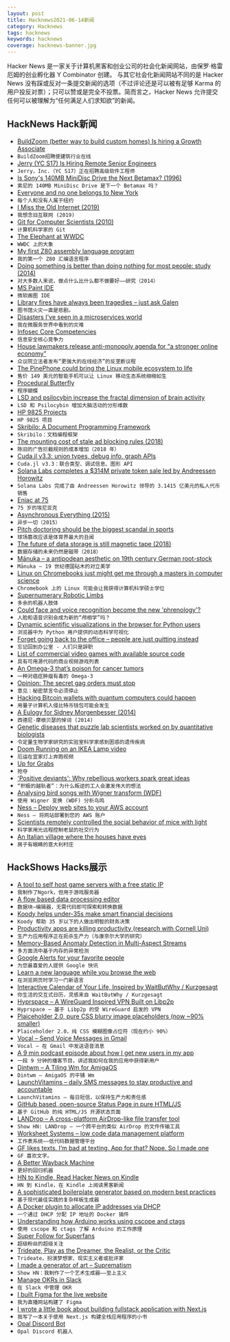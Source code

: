 ```yaml
---
layout: post
title: Hacknews2021-06-14新闻
category: Hacknews
tags: hacknews
keywords: hacknews
coverage: hacknews-banner.jpg
---
```


Hacker News 是一家关于计算机黑客和创业公司的社会化新闻网站，由保罗·格雷厄姆的创业孵化器 Y Combinator 创建。
与其它社会化新闻网站不同的是 Hacker News 没有踩或反对一条提交新闻的选项（不过评论还是可以被有足够 Karma 的用户投反对票）；只可以赞或是完全不投票。简而言之，Hacker News 允许提交任何可以被理解为“任何满足人们求知欲”的新闻。

## HackNews Hack新闻


- [BuildZoom (better way to build custom homes) Is hiring a Growth Associate](https://jobs.lever.co/buildzoom)
- `BuildZoom招聘使建筑行业在线`
- [Jerry (YC S17) Is Hiring Remote Senior Engineers](https://apply.workable.com/jerry/j/07E1D2B302/)
- `Jerry，Inc.（YC S17）正在招聘高级软件工程师`
- [Is Sony's 140MB MiniDisc Drive the Next Betamax? (1996)](https://web.archive.org/web/19990117022714/https://www.pcworld.com/hardware/storage_backup/articles/jan96/jan9621.html)
- `索尼的 140MB MiniDisc Drive 是下一个 Betamax 吗？ `
- [Everyone and no one belongs to New York](https://www.newstatesman.com/New-york-Thomas-Dyja-Craig-Taylor-review)
- `每个人和没有人属于纽约`
- [I Miss the Old Internet (2019)](https://www.sffworld.com/forum/threads/i-miss-the-old-internet.57195/)
- `我想念旧互联网 (2019)`
- [Git for Computer Scientists (2010)](https://eagain.net/articles/git-for-computer-scientists/)
- `计算机科学家的 Git`
- [The Elephant at WWDC](https://eclecticlight.co/2021/06/13/last-week-on-my-mac-the-elephant-at-wwdc/)
- `WWDC 上的大象`
- [My first Z80 assembly language program](https://nanochess.org/notebook.html)
- `我的第一个 Z80 汇编语言程序`
- [Doing something is better than doing nothing for most people: study (2014)](https://news.virginia.edu/content/doing-something-better-doing-nothing-most-people-study-shows)
- `对大多数人来说，做点什么比什么都不做要好——研究（2014）`
- [MS Paint IDE](https://ms-paint-i.de/)
- `微软画图 IDE`
- [Library fires have always been tragedies – just ask Galen](https://daily.jstor.org/library-fires-have-always-been-tragedies-just-ask-galen/)
- `图书馆火灾一直是悲剧。`
- [Disasters I've seen in a microservices world](https://world.hey.com/joaoqalves/disasters-i-ve-seen-in-a-microservices-world-a9137a51)
- `我在微服务世界中看到的灾难`
- [Infosec Core Competencies](https://www.netmeister.org/blog/infosec-competencies.html)
- `信息安全核心竞争力`
- [House lawmakers release anti-monopoly agenda for “a stronger online economy”](https://cicilline.house.gov/press-release/house-lawmakers-release-anti-monopoly-agenda-stronger-online-economy-opportunity)
- `众议院立法者发布“更强大的在线经济”的反垄断议程`
- [The PinePhone could bring the Linux mobile ecosystem to life](https://www.vice.com/en/article/v7e77y/the-dollar149-smartphone-that-could-bring-the-linux-mobile-ecosystem-to-life)
- `售价 149 美元的智能手机可以让 Linux 移动生态系统栩栩如生`
- [Procedural Butterfly](https://andersource.dev/2020/10/10/procedural-butterfly.html#1621896297080)
- `程序蝴蝶`
- [LSD and psilocybin increase the fractal dimension of brain activity](https://www.biorxiv.org/content/10.1101/517847v2.full)
- `LSD 和 Psilocybin 增加大脑活动的分形维数`
- [HP 9825 Projects](http://hp9825.com/html/the_9825_projects.html)
- `HP 9825 项目`
- [Skribilo: A Document Programming Framework](https://www.nongnu.org/skribilo/)
- `Skribilo：文档编程框架`
- [The mounting cost of stale ad blocking rules (2018)](https://brave.com/the-mounting-cost-of-stale-ad-blocking-rules/)
- `陈旧的广告拦截规则的成本增加（2018 年）`
- [Cuda.jl v3.3: union types, debug info, graph APIs](https://juliagpu.org/post/2021-06-10-cuda_3.3/)
- `Cuda.jl v3.3：联合类型、调试信息、图形 API`
- [Solana Labs completes a $314M private token sale led by Andreessen Horowitz](https://solana.com/news/solana-labs-completes-a-314-15m-private-token-sale-led-by-andreessen-horowitz-and-polychain-capital)
- `Solana Labs 完成了由 Andreessen Horowitz 领导的 3.1415 亿美元的私人代币销售`
- [Eniac at 75](http://www.tikalon.com/blog/blog.php?article=2021/ENIAC)
- `75 岁的埃尼亚克`
- [Asynchronous Everything (2015)](http://joeduffyblog.com/2015/11/19/asynchronous-everything/)
- `异步一切（2015）`
- [Pitch doctoring should be the biggest scandal in sports](https://www.si.com/mlb/2021/06/04/sticky-stuff-is-the-new-steroids-daily-cover)
- `球场篡改应该是体育界最大的丑闻`
- [The future of data storage is still magnetic tape (2018)](https://spectrum.ieee.org/computing/hardware/why-the-future-of-data-storage-is-still-magnetic-tape)
- `数据存储的未来仍然是磁带（2018）`
- [Mānuka – a antipodean aesthetic on 19th century German root-stock](https://klim.co.nz/blog/manuka-design-information/)
- `Mānuka – 19 世纪德国砧木的对立美学`
- [Linux on Chromebooks just might get me through a masters in computer science](https://www.aboutchromebooks.com/news/linux-on-chromebooks-just-might-get-me-through-a-masters-in-computer-science/)
- `Chromebook 上的 Linux 可能会让我获得计算机科学硕士学位`
- [Supernumerary Robotic Limbs](http://darbelofflab.mit.edu/robotics-research/supernumerary-robotic-limbs-srl/)
- `多余的机器人肢体`
- [Could face and voice recognition become the new 'phrenology'?](https://www.cbc.ca/radio/spark/could-face-and-voice-recognition-become-the-new-phrenology-1.6046992)
- `人脸和语音识别会成为新的“颅相学”吗？`
- [Dynamic scientific visualizations in the browser for Python users](https://xcorr.net/2021/06/02/dynamic-scientific-visualizations-in-the-browser-for-python-users/)
- `浏览器中为 Python 用户提供的动态科学可视化`
- [Forget going back to the office – people are just quitting instead](https://www.wsj.com/articles/forget-going-back-to-the-officepeople-are-just-quitting-instead-11623576602)
- `忘记回到办公室 - 人们只是辞职`
- [List of commercial video games with available source code](https://en.wikipedia.org/wiki/List_of_commercial_video_games_with_available_source_code)
- `具有可用源代码的商业视频游戏列表`
- [An Omega-3 that’s poison for cancer tumors](https://scitechdaily.com/an-omega-3-thats-poison-for-cancer-tumors/)
- `一种对癌症肿瘤有毒的 Omega-3`
- [Opinion: The secret gag orders must stop](https://www.washingtonpost.com/opinions/2021/06/13/microsoft-brad-smith-trump-justice-department-gag-orders/)
- `意见：秘密禁言令必须停止`
- [Hacking Bitcoin wallets with quantum computers could happen](https://www.cnbc.com/2021/06/10/long-term-crypto-threat-quantum-computers-hacking-bitcoin-wallets.html)
- `用量子计算机入侵比特币钱包可能会发生`
- [A Eulogy for Sidney Morgenbesser (2014)](https://www.tabletmag.com/sections/arts-letters/articles/sidney-morgenbesser)
- `西德尼·摩根贝瑟的悼词 (2014)`
- [Genetic diseases that puzzle lab scientists worked on by quantitative biologists](https://nautil.us/issue/102/hidden-truths/data-crunchers-to-the-rescue)
- `令定量生物学家研究的实验室科学家感到困惑的遗传疾病`
- [Doom Running on an IKEA Lamp video](https://www.youtube.com/watch?v=7ybybf4tJWw)
- `厄运在宜家灯上奔跑视频`
- [Up for Grabs](https://up-for-grabs.net/)
- `抢夺`
- ['Positive deviants': Why rebellious workers spark great ideas](https://www.bbc.com/worklife/article/20210528-positive-deviants-why-rebellious-workers-spark-gr-ideas)
- `“积极的越轨者”：为什么叛逆的工人会激发伟大的想法`
- [Analysing bird songs with Wigner transform (WDF)](https://soundshader.github.io/hss/gallery/wigner)
- `使用 Wigner 变换 (WDF) 分析鸟鸣`
- [Ness – Deploy web sites to your AWS account](https://ness.sh/)
- `Ness – 将网站部署到您的 AWS 账户`
- [Scientists remotely controlled the social behavior of mice with light](https://www.sciencenews.org/article/optogenetics-social-behavior-brains-mice-light)
- `科学家用光远程控制老鼠的社交行为`
- [An Italian village where the houses have eyes](https://www.atlasobscura.com/articles/aliano-houses-with-eyes)
- `房子有眼睛的意大利村庄`


## HackShows Hacks展示

- [ A tool to self host game servers with a free static IP](https://playit.gg/)
- `我制作了Ngork，但用于游戏服务器`
- [ A flow based data processing editor](https://datablocks.pro/)
- `数据块–编辑器，无需代码即可探索和转换数据`
- [ Koody helps under-35s make smart financial decisions](https://www.koody.co/)
- `Koody 帮助 35 岁以下的人做出明智的财务决策`
- [ Productivity apps are killing productivity (research with Cornell Uni)](https://language.work/study/)
- `生产力应用程序正在扼杀生产力（与康奈尔大学的研究）`
- [ Memory-Based Anomaly Detection in Multi-Aspect Streams](https://github.com/Stream-AD/MemStream)
- `多方面流中基于内存的异常检测`
- [ Google Alerts for your favorite people](https://alias.co)
- `为您最喜爱的人提供 Google 快讯`
- [ Learn a new language while you browse the web](https://www.fluent.co)
- `在浏览网页时学习一门新语言`
- [ Interactive Calendar of Your Life, Inspired by WaitButWhy / Kurzgesagt](https://henk23.github.io/your-life/)
- `你生活的交互式日历，灵感来自 WaitButWhy / Kurzgesagt`
- [ Hyprspace – A WireGuard Inspired VPN Built on Libp2p](https://github.com/hyprspace/hyprspace)
- `Hyprspace – 基于 Libp2p 的受 WireGuard 启发的 VPN`
- [ Plaiceholder 2.0, pure CSS blurry image placeholders (now ~90% smaller)](https://github.com/joe-bell/plaiceholder)
- `Plaiceholder 2.0，纯 CSS 模糊图像占位符（现在约小 90%）`
- [ Vocal – Send Voice Messages in Gmail](https://chrome.google.com/webstore/detail/vocal-send-voice-messages/boopggfapjaffppjmldgifjkgemgkgfd?hl=en&authuser=0)
- `Vocal – 在 Gmail 中发送语音消息`
- [ A 9 min podcast episode about how I get new users in my app](https://anchor.fm/wannabentrepreneur/episodes/33---How-I-get-new-users-e12jvm2)
- `一段 9 分钟的播客节目，讲述我如何在我的应用中获得新用户`
- [ Dintwm – A Tiling Wm for AmigaOS](https://github.com/RasmusEdgar/dintwm)
- `Dintwm – AmigaOS 的平铺 Wm`
- [ LaunchVitamins – daily SMS messages to stay productive and accountable](item?id=27477610)
- `LaunchVitamins – 每日短信，以保持生产力和责任感`
- [ GitHub based, open-source Status Page in pure HTML/JS](https://github.com/statsig-io/statuspage)
- `基于 GitHub 的纯 HTML/JS 开源状态页面`
- [ LANDrop – A cross-platform AirDrop-like file transfer tool](https://landrop.app/)
- `Show HN: LANDrop – 一个跨平台的类似 AirDrop 的文件传输工具`
- [ Worksheet Systems – low code data management platform](https://worksheet.systems/blog/low-code-data-management-platform.html)
- `工作表系统——低代码数据管理平台`
- [ GF likes texts. I’m bad at texting. App for that? Nope. So I made one](http://cq.mtc.dev)
- `GF 喜欢文字。`
- [ A Better Wayback Machine](https://www.mysitearchive.com/free-website-archive-tool)
- `更好的回归机器`
- [ HN to Kindle, Read Hacker News on Kindle](https://hntokindle.com)
- `HN 到 Kindle，在 Kindle 上阅读黑客新闻`
- [ A sophisticated boilerplate generator based on modern best practices](https://github.com/nidhaloff/goli)
- `基于现代最佳实践的复杂样板生成器`
- [ A Docker plugin to allocate IP addresses via DHCP](https://github.com/devplayer0/docker-net-dhcp)
- `一个通过 DHCP 分配 IP 地址的 Docker 插件`
- [ Understanding how Arduino works using cscope and ctags](https://forum.arduino.cc/t/understand-how-arduino-really-works-through-code-tracing-with-cscope-and-ctags/)
- `使用 cscope 和 ctags 了解 Arduino 的工作原理`
- [ Super Follow for Superfans](https://joinroro.com/)
- `超级粉丝的超级关注`
- [ Trideate, Play as the Dreamer, the Realist, or the Critic](https://trideate.com)
- `Trideate，扮演梦想家、现实主义者或批评家`
- [ I made a generator of art – Suprematism](https://tool.graphics/suprematism)
- `Show HN：我制作了一个艺术生成器——至上主义`
- [ Manage OKRs in Slack](https://dorodoro.co/)
- `在 Slack 中管理 OKR`
- [ I built Figma for the live website](https://graha.io)
- `我为直播网站构建了 Figma`
- [ I wrote a little book about building fullstack application with Next.js](https://fullstack-nextjs-in-action.taonan.lu/)
- `我写了一本关于使用 Next.js 构建全栈应用程序的小书`
- [ Opal Discord Bot](https://github.com/ryanbrwr/opal)
- `Opal Discord 机器人`

